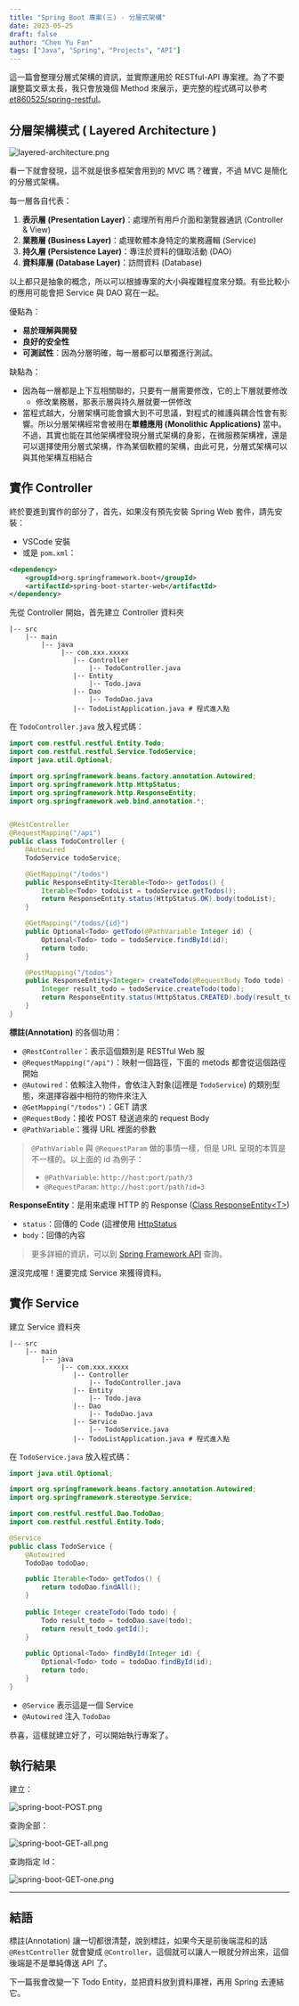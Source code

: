```yaml
---
title: "Spring Boot 專案(三) - 分層式架構"
date: 2023-05-25
draft: false
author: "Chen Yu Fan"
tags: ["Java", "Spring", "Projects", "API"]
---
```


這一篇會整理分層式架構的資訊，並實際運用於 RESTful-API 專案裡。為了不要讓整篇文章太長，我只會放幾個 Method 來展示，更完整的程式碼可以參考 [et860525/spring-restful](https://github.com/et860525/spring-restful)。

<!--more-->

## 分層架構模式 ( Layered Architecture )

![layered-architecture.png](/images/Spring-boot/layered-architecture.png)

看一下就會發現，這不就是很多框架會用到的 MVC 嗎？確實，不過 MVC 是簡化的分層式架構。

每一層各自代表：

1. **表示層 (Presentation Layer)**：處理所有用戶介面和瀏覽器通訊 (Controller & View)
2. **業務層 (Business Layer)**：處理軟體本身特定的業務邏輯 (Service)
3. **持久層 (Persistence Layer)**：專注於資料的儲取活動 (DAO)
4. **資料庫層 (Database Layer)**：訪問資料 (Database)

以上都只是抽象的概念，所以可以根據專案的大小與複雜程度來分類。有些比較小的應用可能會把 Service 與 DAO 寫在一起。

優點為：

- **易於理解與開發**
- **良好的安全性**
- **可測試性**：因為分層明確，每一層都可以單獨進行測試。

缺點為：

- 因為每一層都是上下互相關聯的，只要有一層需要修改，它的上下層就要修改
	- 修改業務層，那表示層與持久層就要一併修改
- 當程式越大，分層架構可能會擴大到不可思議，對程式的維護與耦合性會有影響。所以分層架構經常會被用在**單體應用 (Monolithic Applications)** 當中。不過，其實也能在其他架構裡發現分層式架構的身影，在微服務架構裡，還是可以選擇使用分層式架構，作為某個軟體的架構，由此可見，分層式架構可以與其他架構互相結合

## 實作 Controller

終於要進到實作的部分了，首先，如果沒有預先安裝 Spring Web 套件，請先安裝：

- VSCode 安裝
- 或是 `pom.xml`：
```xml
<dependency>
	<groupId>org.springframework.boot</groupId>
	<artifactId>spring-boot-starter-web</artifactId>
</dependency>
```

先從 Controller 開始，首先建立 Controller 資料夾

```text
|-- src
    |-- main
        |-- java
             |-- com.xxx.xxxxx
	            |-- Controller
                    |-- TodoController.java
                |-- Entity
                    |-- Todo.java
                |-- Dao
                    |-- TodoDao.java
                |-- TodoListApplication.java # 程式進入點
```

在 `TodoController.java` 放入程式碼：

```java
import com.restful.restful.Entity.Todo;
import com.restful.restful.Service.TodoService;
import java.util.Optional;

import org.springframework.beans.factory.annotation.Autowired;
import org.springframework.http.HttpStatus;
import org.springframework.http.ResponseEntity;
import org.springframework.web.bind.annotation.*;


@RestController
@RequestMapping("/api")
public class TodoController {
	@Autowired
	TodoService todoService;

	@GetMapping("/todos")
	public ResponseEntity<Iterable<Todo>> getTodos() {
		Iterable<Todo> todoList = todoService.getTodos();
		return ResponseEntity.status(HttpStatus.OK).body(todoList);
	}

	@GetMapping("/todos/{id}")
	public Optional<Todo> getTodo(@PathVariable Integer id) {
		Optional<Todo> todo = todoService.findById(id);
		return todo;
	}

	@PostMapping("/todos")
	public ResponseEntity<Integer> createTodo(@RequestBody Todo todo) {
		Integer result_todo = todoService.createTodo(todo);
		return ResponseEntity.status(HttpStatus.CREATED).body(result_todo);
	}
}
```

**標註(Annotation)** 的各個功用：
- `@RestController`：表示這個類別是 RESTful Web 服
- `@RequestMapping("/api")`：映射一個路徑，下面的 metods 都會從這個路徑開始
- `@Autowired`：依賴注入物件，會依注入對象(這裡是 `TodoService`) 的類別型態，來選擇容器中相符的物件來注入
- `@GetMapping("/todos")`：GET 請求
- `@RequestBody`：接收 POST 發送過來的 request Body
- `@PathVariable`：獲得 URL 裡面的參數

> `@PathVariable` 與 `@RequestParam` 做的事情一樣，但是 URL 呈現的本質是不一樣的。以上面的 id 為例子：
> - `@PathVariable`: `http://host:port/path/3`
> - `@RequestParam`: `http://host:port/path?id=3`

**ResponseEntity**：是用來處理 HTTP 的 Response ([Class ResponseEntity\<T>](https://docs.spring.io/spring-framework/docs/current/javadoc-api/org/springframework/http/ResponseEntity.html))
- `status`：回傳的 Code (這裡使用 [HttpStatus](https://docs.spring.io/spring-framework/docs/current/javadoc-api/org/springframework/http/HttpStatus.html)
- `body`：回傳的內容

> 更多詳細的資訊，可以到 [Spring Framework API](https://docs.spring.io/spring-framework/docs/current/javadoc-api/index.html) 查詢。

還沒完成喔！還要完成 Service 來獲得資料。

## 實作 Service

建立 Service 資料夾

```text
|-- src
    |-- main
        |-- java
             |-- com.xxx.xxxxx
	            |-- Controller
                    |-- TodoController.java
                |-- Entity
                    |-- Todo.java
                |-- Dao
                    |-- TodoDao.java
                |-- Service
	                |-- TodoService.java
                |-- TodoListApplication.java # 程式進入點
```

在 `TodoService.java` 放入程式碼：

```java
import java.util.Optional;

import org.springframework.beans.factory.annotation.Autowired;
import org.springframework.stereotype.Service;

import com.restful.restful.Dao.TodoDao;
import com.restful.restful.Entity.Todo;

@Service
public class TodoService {
	@Autowired
	TodoDao todoDao;

	public Iterable<Todo> getTodos() {
		return todoDao.findAll();
	}
	
	public Integer createTodo(Todo todo) {
		Todo result_todo = todoDao.save(todo);
		return result_todo.getId();
	}
	
	public Optional<Todo> findById(Integer id) {
		Optional<Todo> todo = todoDao.findById(id);
		return todo;
	}
}
```

- `@Service` 表示這是一個 Service
- `@Autowired` 注入 `TodoDao`

恭喜，這樣就建立好了，可以開始執行專案了。

## 執行結果

建立：

![spring-boot-POST.png](/images/Spring-boot/spring-boot-POST.png)

查詢全部：

![spring-boot-GET-all.png](/images/Spring-boot/spring-boot-GET-all.png)

查詢指定 Id：

![spring-boot-GET-one.png](/images/Spring-boot/spring-boot-GET-one.png)

---

## 結語

標註(Annotation) 讓一切都很清楚，說到標註，如果今天是前後端混和的話 `@RestController`  就會變成 `@Controller`，這個就可以讓人一眼就分辨出來，這個後端是不是單純傳送 API 了。

下一篇我會改變一下 Todo Entity，並把資料放到資料庫裡，再用 Spring 去連結它。